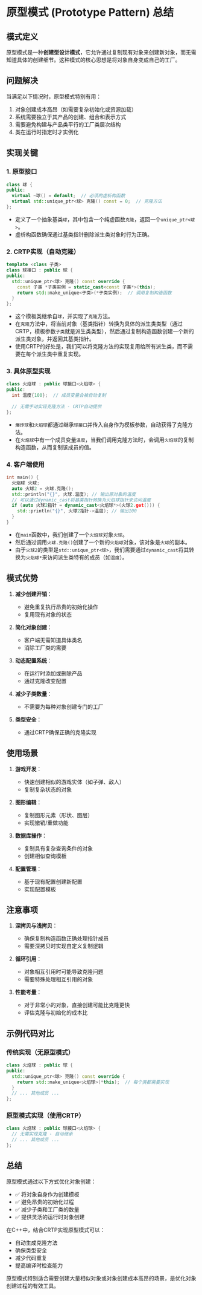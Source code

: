 # 原型模式 (Prototype Pattern) 总结

## 模式定义
原型模式是一种**创建型设计模式**，它允许通过复制现有对象来创建新对象，而无需知道具体的创建细节。这种模式的核心思想是将对象自身变成自己的工厂。

## 问题解决
当满足以下情况时，原型模式特别有用：
1. 对象创建成本高昂（如需要复杂初始化或资源加载）
2. 系统需要独立于其产品的创建、组合和表示方式
3. 需要避免构建与产品类平行的工厂类层次结构
4. 类在运行时指定时才实例化

## 实现关键

### 1. 原型接口
```cpp
class 球 {
public:
  virtual ~球() = default;  // 必须的虚析构函数
  virtual std::unique_ptr<球> 克隆() const = 0;  // 克隆方法
};
```

- 定义了一个抽象基类`球`，其中包含一个纯虚函数`克隆`，返回一个`unique_ptr<球>`。
- 虚析构函数确保通过基类指针删除派生类对象时行为正确。

### 2. CRTP实现（自动克隆）
```cpp
template <class 子类> 
class 球接口 : public 球 {
public:
  std::unique_ptr<球> 克隆() const override {
    const 子类 *子类实例 = static_cast<const 子类*>(this);
    return std::make_unique<子类>(*子类实例);  // 调用复制构造函数
  }
};
```

- 这个模板类继承自`球`，并实现了`克隆`方法。
- 在`克隆`方法中，将当前对象（基类指针）转换为具体的派生类类型（通过CRTP，模板参数`子类`就是派生类类型），然后通过复制构造函数创建一个新的派生类对象，并返回其基类指针。
- 使用CRTP的好处是，我们可以将克隆方法的实现复用给所有派生类，而不需要在每个派生类中重复实现。

### 3. 具体原型实现
```cpp
class 火焰球 : public 球接口<火焰球> {
public:
  int 温度{100};  // 成员变量会被自动复制
  
  // 无需手动实现克隆方法 - CRTP自动提供
};
```

- `爆炸球`和`火焰球`都通过继承`球接口`并传入自身作为模板参数，自动获得了克隆方法。
- 在`火焰球`中有一个成员变量`温度`，当我们调用克隆方法时，会调用`火焰球`的复制构造函数，从而复制该成员的值。

### 4. 客户端使用
```cpp
int main() {
  火焰球 火球;
  auto 火球2 = 火球.克隆();
  std::println("{}", 火球.温度); // 输出原对象的温度
  // 可以通过dynamic_cast将基类指针转换为火焰球指针来访问温度
  if (auto 火球2指针 = dynamic_cast<火焰球*>(火球2.get())) {
    std::println("{}", 火球2指针->温度); // 输出100
  }
}
```

- 在`main`函数中，我们创建了一个`火焰球`对象`火球`。
- 然后通过调用`火球.克隆()`创建了一个新的`火焰球`对象，该对象是`火球`的副本。
- 由于`火球2`的类型是`std::unique_ptr<球>`，我们需要通过`dynamic_cast`将其转换为`火焰球*`来访问派生类特有的成员（如`温度`）。

## 模式优势

1. **减少创建开销**：
   - 避免重复执行昂贵的初始化操作
   - 复用现有对象的状态

2. **简化对象创建**：
   - 客户端无需知道具体类名
   - 消除工厂类的需要

3. **动态配置系统**：
   - 在运行时添加或删除产品
   - 通过克隆改变配置

4. **减少子类数量**：
   - 不需要为每种对象创建专门的工厂

5. **类型安全**：
   - 通过CRTP确保正确的克隆实现

## 使用场景

1. **游戏开发**：
   - 快速创建相似的游戏实体（如子弹、敌人）
   - 复制复杂状态的对象

2. **图形编辑**：
   - 复制图形元素（形状、图层）
   - 实现撤销/重做功能

3. **数据库操作**：
   - 复制具有复杂查询条件的对象
   - 创建相似查询模板

4. **配置管理**：
   - 基于现有配置创建新配置
   - 实现配置模板

## 注意事项

1. **深拷贝与浅拷贝**：
   - 确保复制构造函数正确处理指针成员
   - 需要深拷贝时实现自定义复制逻辑

2. **循环引用**：
   - 对象相互引用时可能导致克隆问题
   - 需要特殊处理相互引用的对象

3. **性能考量**：
   - 对于非常小的对象，直接创建可能比克隆更快
   - 评估克隆与初始化的成本比

## 示例代码对比

### 传统实现（无原型模式）
```cpp
class 火焰球 : public 球 {
public:
  std::unique_ptr<球> 克隆() const override {
    return std::make_unique<火焰球>(*this);  // 每个类都需要实现
  }
  // ... 其他成员 ...
};
```

### 原型模式实现（使用CRTP）
```cpp
class 火焰球 : public 球接口<火焰球> {
  // 无需实现克隆 - 自动继承
  // ... 其他成员 ...
};
```

## 总结

原型模式通过以下方式优化对象创建：
- ✅ 将对象自身作为创建模板
- ✅ 避免昂贵的初始化过程
- ✅ 减少子类和工厂类的数量
- ✅ 提供灵活的运行时对象创建

在C++中，结合CRTP实现原型模式可以：
- 自动生成克隆方法
- 确保类型安全
- 减少代码重复
- 提高编译时检查能力

原型模式特别适合需要创建大量相似对象或对象创建成本高昂的场景，是优化对象创建过程的有效工具。
